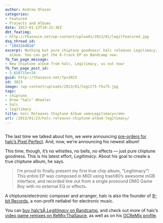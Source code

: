 ```yaml
---
author: Andrea Oleson
categories:
- Featured
- Projects and Albums
date: 2013-01-23T19:32:36Z
dbt_featimg:
- http://thasauce.net/wp-content/uploads/2013/01/legitfeatured.jpg
dsq_thread_id:
- "1043244810"
excerpt: Nothing but pure chiptune goodness! halc releases Legitimacy, his pure-chiptune
  album. You can get the 6-track EP on Bandcamp now.
fb_fan_page_message:
- New chiptune album from halc, Legitimacy, us out now!
fb_fan_page_post_id:
- 5.658715e+24
guid: http://thasauce.net/?p=3023
id: 3023
image: /wp-content/uploads/2013/01/legit75-75x75.jpg
tags:
- chiptune
- Drew "halc" Wheeler
- halc
- legitimacy
title: halc Releases Chiptune Album <em>Legitimacy</em>
url: /2013/01/23/halc-releases-chiptune-album-legitimacy/
---
```


<img class="aligncenter" alt="" src="http://thasauce.net/wp-content/uploads/2013/01/legitheader.jpg" />

The last time we talked about him, we were announcing [pre-orders for halc&#8217;s Pixel Perfect](http://thasauce.net/2012/05/31/pre-orders-available-for-halcs-pixel-perfect-complete/ "Pre-orders Available for halc's Pixel Perfect Complete"). And, now, we&#8217;re announcing his newest album!

This time, though, it&#8217;s no whistles, no bells, no effects &#8212; just pure chiptune goodness. This is his latest effort, _Legitimacy_. About his goal to create a true chiptune album, he says.

> I&#8217;m proud to finally present my first true chip album, &#8220;Legitimacy&#8221;! This entire EP was composed in MIDI using trash80&#8217;s awesome mGB interface, and recorded line out from a single prosound DMG Game Boy with no external EQ or effects.

A chiptune/electronic composer and arranger, halc is also the founder of <a title="9-bit Records" href="http://9bitrecords.com" target="_blank">9-bit Records</a>, a non-profit netlabel for electronic music.

You can <a title="buy halc's legitimacy on bandcamp" href="http://halc.bandcamp.com/" target="_blank">buy halc&#8217;sÂ <em>Legitimacy</em> on Bandcamp</a>, and check out more of halc&#8217;s [video game remixes on ReMix:ThaSauce](http://remix.thasauce.net/mixer/halc/), as well as on his <a title="halc's OCRemix profile" href="http://ocremix.org/artist/4793/halc" target="_blank">OCReMix profile</a>.